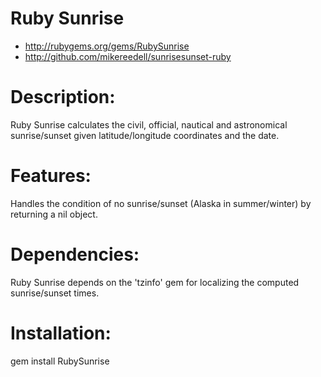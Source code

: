 Ruby Sunrise
==============

* http://rubygems.org/gems/RubySunrise
* http://github.com/mikereedell/sunrisesunset-ruby

Description:
============

Ruby Sunrise calculates the civil, official, nautical and astronomical sunrise/sunset given latitude/longitude coordinates and the date.


Features:
========

Handles the condition of no sunrise/sunset (Alaska in summer/winter) by returning a nil object.

Dependencies:
=============

Ruby Sunrise depends on the 'tzinfo' gem for localizing the computed sunrise/sunset times.

Installation:
=============

gem install RubySunrise

